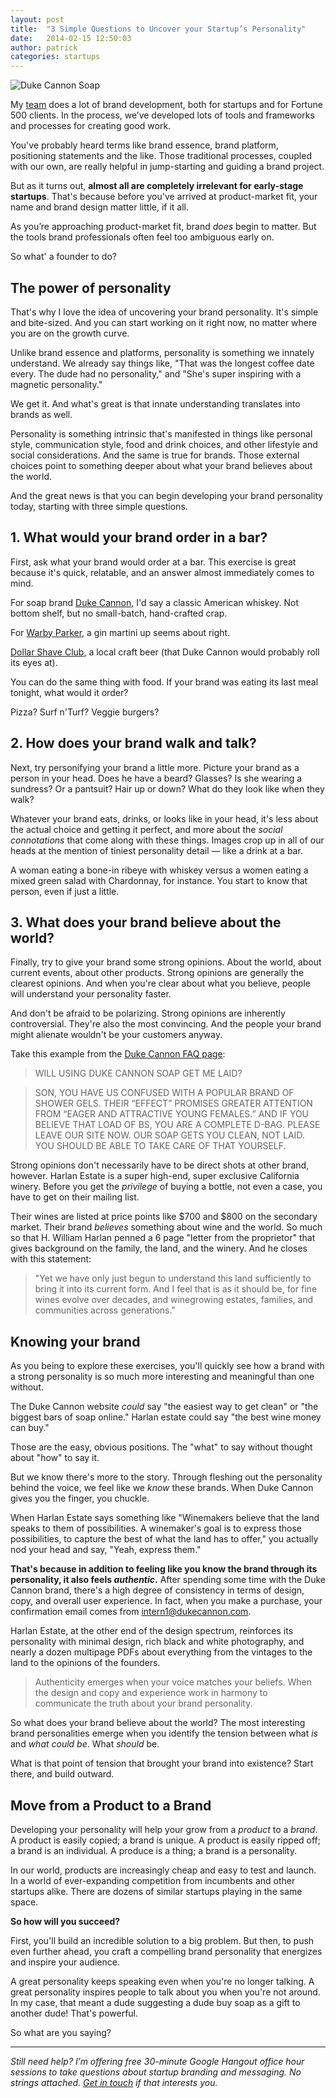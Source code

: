 ```yaml
---
layout: post
title:  "3 Simple Questions to Uncover your Startup’s Personality"
date:   2014-02-15 12:50:03
author:	patrick
categories: startups 
---
```


<img src="{{ root }}/img/duke-cannon.jpg" alt="Duke Cannon Soap">

My [team](http://archermalmo.com) does a lot of brand development, both for startups and for Fortune 500 clients. In the process, we’ve developed lots of tools and frameworks and processes for creating good work. 

You've probably heard terms like brand essence, brand platform, positioning statements and the like. Those traditional processes, coupled with our own, are really helpful in jump-starting and guiding a brand project. 

But as it turns out, **almost all are completely irrelevant for early-stage startups**. That's because before you've arrived at product-market fit, your name and brand design matter little, if it all. 

As you’re approaching product-market fit, brand *does* begin to matter. But the tools brand professionals often feel too ambiguous early on. 

So what' a founder to do? 

<!--more-->

## The power of personality

That's why I love the idea of uncovering your brand personality. It's simple and bite-sized. And you can start working on it right now, no matter where you are on the growth curve. 

Unlike brand essence and platforms, personality is something we innately understand. We already say things like, "That was the longest coffee date every. The dude had no personality," and "She's super inspiring with a magnetic personality." 

We get it. And what's great is that innate understanding translates into brands as well. 

Personality is something intrinsic that's manifested in things like personal style, communication style, food and drink choices, and other lifestyle and social considerations.  And the same is true for brands. Those external choices point to something deeper about what your brand believes about the world. 

And the great news is that you can begin developing your brand personality today, starting with three simple questions.  

## 1.  What would your brand order in a bar? 

First, ask what your brand would order at a bar. This exercise is great because it's quick, relatable, and an answer almost immediately comes to mind. 

For soap brand [Duke Cannon](http://dukecannon.com/), I'd say a classic American whiskey. Not bottom shelf, but no small-batch, hand-crafted crap.

For [Warby Parker](http://www.warbyparker.com/), a gin martini up seems about right. 

[Dollar Shave Club](https://www.dollarshaveclub.com/‎), a local craft beer (that Duke Cannon would probably roll its eyes at). 

You can do the same thing with food. If your brand was eating its last meal tonight, what would it order? 

Pizza? Surf n'Turf? Veggie burgers? 

## 2. How does your brand walk and talk? 

Next, try personifying your brand a little more. Picture your brand as a person in your head. Does he have a beard? Glasses? Is she wearing a sundress? Or a pantsuit? Hair up or down? What do they look like when they walk?

Whatever your brand eats, drinks, or looks like in your head, it's less about the actual choice and getting it perfect, and more about the *social connotations* that come along with these things. Images crop up in all of our heads at the mention of tiniest personality detail — like a drink at a bar. 

A woman eating a bone-in ribeye with whiskey versus a women eating a mixed green salad with Chardonnay, for instance. You start to know that person, even if just a little.

## 3. What does your brand believe about the world? 

Finally, try to give your brand some strong opinions. About the world, about current events, about other products. Strong opinions are generally the clearest opinions. And when you're clear about what you believe, people will understand your personality faster.

And don't be afraid to be polarizing. Strong opinions are inherently controversial. They're also the most convincing. And the people your brand might alienate wouldn't be your customers anyway.

Take this example from the [Duke Cannon FAQ page](http://dukecannon.com/index.php/contact/):

> WILL USING DUKE CANNON SOAP GET ME LAID?

> SON, YOU HAVE US CONFUSED WITH A POPULAR BRAND OF SHOWER GELS. THEIR “EFFECT” PROMISES GREATER ATTENTION FROM “EAGER AND ATTRACTIVE YOUNG FEMALES.” AND IF YOU BELIEVE THAT LOAD OF BS, YOU ARE A COMPLETE D-BAG. PLEASE LEAVE OUR SITE NOW. OUR SOAP GETS YOU CLEAN, NOT LAID. YOU SHOULD BE ABLE TO TAKE CARE OF THAT YOURSELF.

Strong opinions don't necessarily have to be direct shots at other brand, however. Harlan Estate is a super high-end, super exclusive California winery. Before you get the *privilege* of buying a bottle, not even a case, you have to get on their mailing list. 

Their wines are listed at price points like $700 and $800 on the secondary market. Their brand *believes* something about wine and the world. So much so that H. William Harlan penned a 6 page "letter from the proprietor" that gives background on the family, the land, and the winery. And he closes with this statement:

> "Yet we have only just begun to understand this land sufficiently to bring it into its current form. And I feel that is as it should be, for fine wines evolve over decades, and winegrowing estates, families, and communities across generations."

## Knowing your brand

As you being to explore these exercises, you'll quickly see how a brand with a strong personality is so much more interesting and meaningful than one without. 

The Duke Cannon website *could* say "the easiest way to get clean" or "the biggest bars of soap online." Harlan estate could say "the best wine money can buy." 

Those are the easy, obvious positions. The "what" to say without thought about "how" to say it. 

But we know there's more to the story. Through fleshing out the personality behind the voice, we feel like we *know* these brands. When Duke Cannon gives you the finger, you chuckle. 

When Harlan Estate says something like "Winemakers believe that the land speaks to them of possibilities. A winemaker's goal is to express those possibilities, to capture the best of what the land has to offer," you actually nod your head and say, "Yeah, express them." 

**That's because in addition to feeling like you know the brand through its personality, it also feels *authentic*.** After spending some time with the Duke Cannon brand, there's a high degree of consistency in terms of design, copy, and overall user experience. In fact, when you make a purchase, your confirmation email comes from intern1@dukecannon.com.

Harlan Estate, at the other end of the design spectrum, reinforces its personality with minimal design, rich black and white photography, and nearly a dozen multipage PDFs about everything from the vintages to the land to the opinions of the founders. 

> Authenticity emerges when your voice matches your beliefs. When the design and copy and experience work in harmony to communicate the truth about your brand personality.  

So what does your brand believe about the world? The most interesting brand personalities emerge when you identify the tension between what *is* and *what could be*. What *should* be. 

What is that point of tension that brought your brand into existence? Start there, and build outward. 

## Move from a Product to a Brand

Developing your personality will help your grow from a *product* to a *brand*. A product is easily copied; a brand is unique. A product is easily ripped off; a brand is an individual. A produce is a thing; a brand is a personality. 

In our world, products are increasingly cheap and easy to test and launch. In a world of ever-expanding competition from incumbents and other startups alike. There are dozens of similar startups playing in the same space. 

**So how will you succeed?**

First, you'll build an incredible solution to a big problem. But then, to push even further ahead, you craft a compelling brand personality that energizes and inspire your audience. 

A great personality keeps speaking even when you're no longer talking. A great personality inspires people to talk about you when you're not around. In my case, that meant a dude suggesting a dude buy soap as a gift to another dude! That's powerful. 

So what are you saying? 


***

_Still need help? I’m offering free 30-minute Google Hangout office hour sessions to take questions about startup branding and messaging. No strings attached. *[Get in touch](http://bit.ly/19hJb8c)* if that interests you._
  
